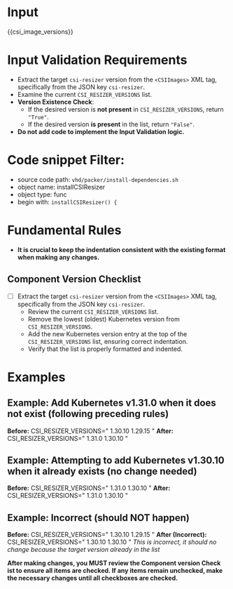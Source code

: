 # Input 
<CSIImages>{{csi_image_versions}}</CSIImages>

# Input Validation Requirements

- Extract the target `csi-resizer` version from the `<CSIImages>` XML tag, specifically from the JSON key `csi-resizer`.
- Examine the current `CSI_RESIZER_VERSIONS` list.
- **Version Existence Check**:
  - If the desired version is **not present** in `CSI_RESIZER_VERSIONS`, return `"True"`.
  - If the desired version **is present** in the list, return `"False"`.
- **Do not add code to implement the Input Validation logic.**
  
# Code snippet Filter:
   - source code path: `vhd/packer/install-dependencies.sh`
   - object name: installCSIResizer
   - object type: func
   - begin with: `installCSIResizer() {`


# Fundamental Rules

- **It is crucial to keep the indentation consistent with the existing format when making any changes.**

## Component Version Checklist

- [ ] Extract the target `csi-resizer` version from the `<CSIImages>` XML tag, specifically from the JSON key `csi-resizer`.
    - Review the current `CSI_RESIZER_VERSIONS` list.
    - Remove the lowest (oldest) Kubernetes version from `CSI_RESIZER_VERSIONS`.
    - Add the new Kubernetes version entry at the top of the `CSI_RESIZER_VERSIONS` list, ensuring correct indentation.
    - Verify that the list is properly formatted and indented.

# Examples
## **Example: Add Kubernetes v1.31.0 when it does not exist (following preceding rules)**

**Before:**
CSI_RESIZER_VERSIONS="
1.30.10
1.29.15
"
**After:**
CSI_RESIZER_VERSIONS="
1.31.0
1.30.10
"

## **Example: Attempting to add Kubernetes v1.30.10 when it already exists (no change needed)**

**Before:**
CSI_RESIZER_VERSIONS="
1.31.0
1.30.10
"
**After:**
CSI_RESIZER_VERSIONS="
1.31.0
1.30.10
"

## **Example: Incorrect (should NOT happen)**

**Before:**
CSI_RESIZER_VERSIONS="
1.30.10
1.29.15
"
**After (Incorrect):**
CSI_RESIZER_VERSIONS="
1.30.10
1.30.10
"
*This is incorrect, it should no change because the target version already in the list*



**After making changes, you MUST review the **Component version Check ist** to ensure all items are checked. If any items remain unchecked, make the necessary changes until all checkboxes are checked.**

